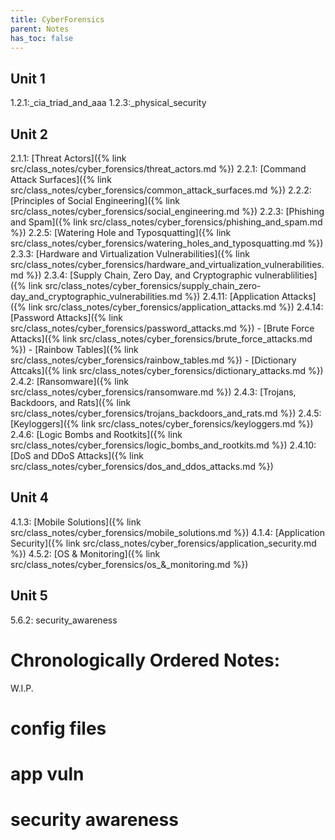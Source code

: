 ```yaml
---
title: CyberForensics
parent: Notes
has_toc: false
---
```


## Unit 1
1.2.1:_cia_triad_and_aaa
1.2.3:_physical_security
## Unit 2
2.1.1:  [Threat Actors]({% link src/class_notes/cyber_forensics/threat_actors.md %})
2.2.1:  [Command Attack Surfaces]({% link src/class_notes/cyber_forensics/common_attack_surfaces.md %})
2.2.2:  [Principles of Social Engineering]({% link src/class_notes/cyber_forensics/social_engineering.md %})
2.2.3:  [Phishing and Spam]({% link src/class_notes/cyber_forensics/phishing_and_spam.md %})
2.2.5:  [Watering Hole and Typosquatting]({% link src/class_notes/cyber_forensics/watering_holes_and_typosquatting.md %})
2.3.3:  [Hardware and Virtualization Vulnerabilities]({% link src/class_notes/cyber_forensics/hardware_and_virtualization_vulnerabilities.md %})
2.3.4:  [Supply Chain, Zero Day, and Cryptographic vulnerablilities]({% link src/class_notes/cyber_forensics/supply_chain_zero-day_and_cryptographic_vulnerabilities.md %})
2.4.11: [Application Attacks]({% link src/class_notes/cyber_forensics/application_attacks.md %})
2.4.14: [Password Attacks]({% link src/class_notes/cyber_forensics/password_attacks.md %})
      - [Brute Force Attacks]({% link src/class_notes/cyber_forensics/brute_force_attacks.md %})
      - [Rainbow Tables]({% link src/class_notes/cyber_forensics/rainbow_tables.md %})
      - [Dictionary Attcaks]({% link src/class_notes/cyber_forensics/dictionary_attacks.md %})
2.4.2:  [Ransomware]({% link src/class_notes/cyber_forensics/ransomware.md %})
2.4.3:  [Trojans, Backdoors, and Rats]({% link src/class_notes/cyber_forensics/trojans_backdoors_and_rats.md %})
2.4.5:  [Keyloggers]({% link src/class_notes/cyber_forensics/keyloggers.md %})
2.4.6:  [Logic Bombs and Rootkits]({% link src/class_notes/cyber_forensics/logic_bombs_and_rootkits.md %})
2.4.10: [DoS and DDoS Attacks]({% link src/class_notes/cyber_forensics/dos_and_ddos_attacks.md %})
## Unit 4
4.1.3:  [Mobile Solutions]({% link src/class_notes/cyber_forensics/mobile_solutions.md %})
4.1.4:  [Application Security]({% link src/class_notes/cyber_forensics/application_security.md %})
4.5.2:  [OS & Monitoring]({% link src/class_notes/cyber_forensics/os_&_monitoring.md %})    
## Unit 5
5.6.2:  security_awareness

# Chronologically Ordered Notes:
W.I.P.

# config files
# app vuln
# security awareness